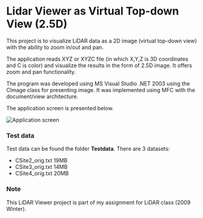 Lidar Viewer as Virtual Top-down View (2.5D)
==========================================

This project is to visualize LiDAR data as a 2D image (virtual top-down view) with the ability to zoom in/out and pan. 

The application reads XYZ or XYZC file (in which X,Y,Z is 3D coordinates and C is color) and visualize the results in the form of 2.5D image. It offers zoom and pan functionality.

The program was developed using MS Visual Studio .NET 2003 using the CImage class for presenting image. It was implemented using MFC with the document/view architecture.

The application screen is presented below.

![Application screen](https://github.com/stanathong/lidar_viewer/blob/master/Figure_application_screen.jpg)

### Test data

Test data can be found the folder __Testdata__. There are 3 datasets:

* CSite2_orig.txt     19MB
* CSite3_orig.txt     14MB
* CSite4_orig.txt     20MB

### Note
This LiDAR Viewer project is part of my assignment for LiDAR class (2009 Winter).
